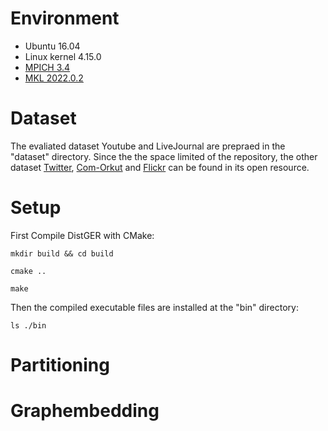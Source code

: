 <meta name="robots" content="noindex">

# Environment
- Ubuntu 16.04
- Linux kernel 4.15.0
- [MPICH 3.4](https://www.mpich.org/)
- [MKL 2022.0.2](https://software.intel.com/en-us/mkl)

# Dataset
The evaliated dataset Youtube and LiveJournal are prepraed in the "dataset" directory.
Since the the space limited of the repository, the other dataset [Twitter](https://law.di.unimi.it/datasets.php), [Com-Orkut](https://snap.stanford.edu/) and [Flickr](http://datasets.syr.edu/pages/datasets.html) can be found in its open resource.


# Setup
First Compile DistGER with CMake:

```
mkdir build && cd build

cmake ..

make
```

Then the compiled executable files are installed at the "bin" directory:

```
ls ./bin
```

# Partitioning


# Graphembedding
